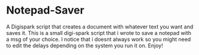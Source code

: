 # Notepad-Saver
A Digispark script that creates a document with whatever text you want and saves it. 
This is a small digi-spark script that i wrote to save a notepad with a msg of your choice.
I notice that i doesnt always work so you might need to edit the delays depending on the system you run it on.
Enjoy!
